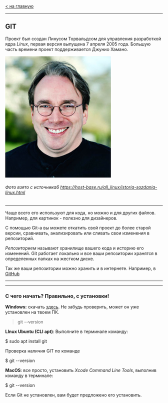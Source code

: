 [< на главную](./readme.md)
***

## **GIT**

Проект был создан Линусом Торвальдсом для управления разработкой ядра *Linux*, первая версия выпущена 7 апреля 2005 года. Большую часть времени проект поддерживается Джунио Хамано.

![git-log](./assets/linusss.jpeg) 
###### Фото взято с источника6 https://host-base.ru/all_linux/istoria-sozdania-linux.html

----

Чаще всего его используют для кода, но можно и для других файлов. Например, для картинок - полезно для дизайнеров.

С помощью Git-a вы можете откатить свой проект до более старой версии, сравнивать, анализировать или сливать свои изменения в репозиторий.

*Репозиторием* называют хранилище вашего кода и историю его изменений. Git работает локально и все ваши репозитории хранятся в определенных папках на жестком диске.

Так же ваши репозитории можно хранить и в интернете. Например, в [GitHub](https://github.com/)


-----
-----


### С чего начать? Правильно, с **установки**!

**Windows:** скачать [здесь](https://git-scm.com/download/win). 
Не забудь проверить, может он уже установлен на твоем ПК. 
> git --version

**LInux Ubuntu (CLI apt)**: Выполните в терминале команду:

$ sudo apt install git

Проверка наличия GIT по команде

$ git --version

**MacOS**: все просто, установить *Xcode Command Line Tools*, выполнив команду в терминале:

$ git --version

Если Git не установлен, вам будет предложено его установить.